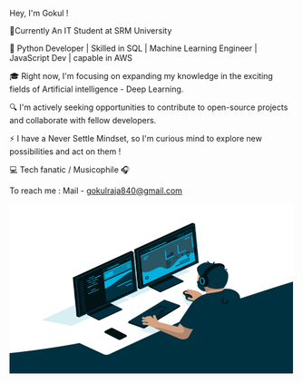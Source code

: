 Hey, I'm Gokul ! 

📍Currently An IT Student at SRM University

🚀 Python Developer | Skilled in SQL | Machine Learning Engineer | JavaScript Dev | capable in AWS 

🎓 Right now, I'm focusing on expanding my knowledge in the exciting fields of Artificial intelligence - Deep Learning.

🔍 I'm actively seeking opportunities to contribute to open-source projects and collaborate with fellow developers.

⚡ I have a Never Settle Mindset, so I'm curious mind to explore new possibilities and act on them !

💻 Tech fanatic / Musicophile 🎧

To reach me : Mail - gokulraja840@gmail.com

  <img align="center" alt="GIF" src="https://github.com/Gokul-Raja84/Gokul-Raja84/blob/main/code.gif?raw=true" width="500" height="300" />
